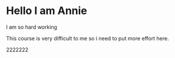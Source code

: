 # Hello I am Annie

I am so hard working

This course is very difficult to me so i need to put more effort here.

2222222
